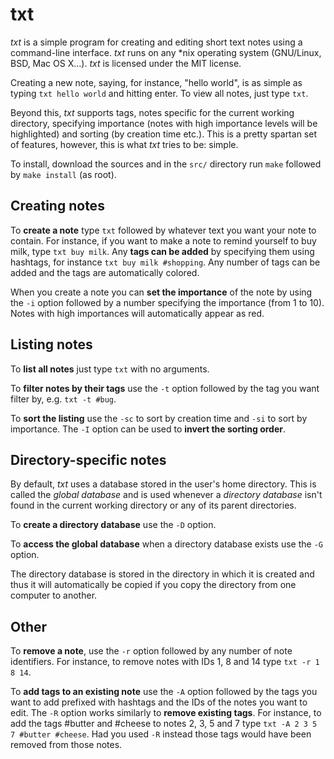 txt
===
*txt* is a simple program for creating and editing short text notes using a command-line interface. *txt* runs on any \*nix operating system (GNU/Linux, BSD, Mac OS X...). *txt* is licensed under the MIT license.

Creating a new note, saying, for instance, "hello world", is as simple as typing `txt hello world` and hitting enter. To view all notes, just type `txt`.

Beyond this, *txt* supports tags, notes specific for the current working directory, specifying importance (notes with high importance levels will be highlighted) and sorting (by creation time etc.). This is a pretty spartan set of features, however, this is what *txt* tries to be: simple.

To install, download the sources and in the `src/` directory run `make` followed by `make install` (as root).

Creating notes
--------------
To **create a note** type `txt` followed by whatever text you want your note to contain. For instance, if you want to make a note to remind yourself to buy milk, type `txt buy milk`. Any **tags can be added** by specifying them using hashtags, for instance `txt buy milk #shopping`. Any number of tags can be added and the tags are automatically colored.

When you create a note you can **set the importance** of the note by using the `-i` option followed by a number specifying the importance (from 1 to 10). Notes with high importances will automatically appear as red.

Listing notes
-------------
To **list all notes** just type `txt` with no arguments.

To **filter notes by their tags** use the `-t` option followed by the tag you want filter by, e.g. `txt -t #bug`.

To **sort the listing** use the `-sc` to sort by creation time and `-si` to sort by importance. The `-I` option can be used to **invert the sorting order**.

Directory-specific notes
------------------------
By default, *txt* uses a database stored in the user's home directory. This is called the *global database* and is used whenever a *directory database* isn't found in the current working directory or any of its parent directories.

To **create a directory database** use the `-D` option.

To **access the global database** when a directory database exists use the `-G` option.

The directory database is stored in the directory in which it is created and thus it will automatically be copied if you copy the directory from one computer to another.

Other
-----
To **remove a note**, use the `-r` option followed by any number of note identifiers. For instance, to remove notes with IDs 1, 8 and 14 type `txt -r 1 8 14`.

To **add tags to an existing note** use the `-A` option followed by the tags you want to add prefixed with hashtags and the IDs of the notes you want to edit. The `-R` option works similarly to **remove existing tags**. For instance, to add the tags #butter and #cheese to notes 2, 3, 5 and 7 type `txt -A 2 3 5 7 #butter #cheese`. Had you used `-R` instead those tags would have been removed from those notes.
